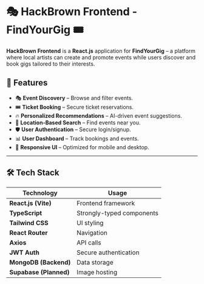 # 🎭 HackBrown Frontend - FindYourGig 🎟️

**HackBrown Frontend** is a **React.js** application for **FindYourGig** – a platform where local artists can create and promote events while users discover and book gigs tailored to their interests.

## 🌟 Features
- 🎭 **Event Discovery** – Browse and filter events.
- 🎟️ **Ticket Booking** – Secure ticket reservations.
- 🔥 **Personalized Recommendations** – AI-driven event suggestions.
- 📍 **Location-Based Search** – Find events near you.
- 🛡️ **User Authentication** – Secure login/signup.
- 📊 **User Dashboard** – Track bookings and events.
- 🎨 **Responsive UI** – Optimized for mobile and desktop.

---

## 🛠️ Tech Stack
| **Technology** | **Usage** |
|--------------|------------|
| **React.js (Vite)**  | Frontend framework |
| **TypeScript** | Strongly-typed components |
| **Tailwind CSS** | UI styling |
| **React Router** | Navigation |
| **Axios** | API calls |
| **JWT Auth** | Secure authentication |
| **MongoDB (Backend)** | Data storage |
| **Supabase (Planned)** | Image hosting |